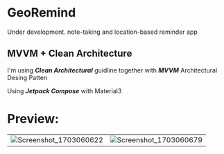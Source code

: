# GeoRemind
Under development. note-taking and location-based reminder app

## MVVM + Clean Architecture
I'm using *<B>Clean Architectural</B>* guidline together with *<B>MVVM</B>* Architectural Desing Patten

Using *<B>Jetpack Compose</B>* with Material3

# Preview:
|               |              |
|--------------------|---------------------|
|![Screenshot_1703060622](https://github.com/OzanKayikci/GeoRemaind_Kotlin-Compose/assets/48061680/3a508230-1c95-4035-8d8e-efe25194601c)|![Screenshot_1703060679](https://github.com/OzanKayikci/GeoRemaind_Kotlin-Compose/assets/48061680/c30ebff9-a336-414f-8faf-b97418c0c3b7)|
